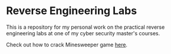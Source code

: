# Reverse Engineering Labs

This is a repository for my personal work on the practical reverse engineering labs at one of my cyber security master's courses.

Check out how to crack Minesweeper game [here](./lab_0x05).
